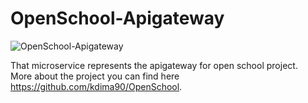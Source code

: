 # OpenSchool-Apigateway
![OpenSchool-Apigateway](https://github.com/kdima90/OpenSchool-Apigateway/actions/workflows/github-actions.yml/badge.svg)


That microservice represents the apigateway for open school project.\
More about the project you can find here https://github.com/kdima90/OpenSchool.
